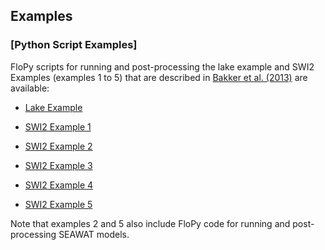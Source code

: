 Examples
-----------------------------------------------

### [Python Script Examples]

FloPy scripts for running and post-processing the lake example and SWI2 Examples (examples 1 to 5) that are described in [Bakker et al. (2013)](http://pubs.usgs.gov/tm/6a46/) are available:

+ [Lake Example](examples/scripts/lake_example.py)

+ [SWI2 Example 1](examples/scripts/flopy_swi2_ex1.py)

+ [SWI2 Example 2](examples/scripts/flopy_swi2_ex2.py)

+ [SWI2 Example 3](examples/scripts/flopy_swi2_ex3.py)

+ [SWI2 Example 4](examples/scripts/flopy_swi2_ex4.py)

+ [SWI2 Example 5](examples/scripts/flopy_swi2_ex5.py)

Note that examples 2 and 5 also include FloPy code for running and post-processing SEAWAT models.
